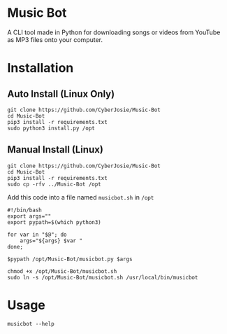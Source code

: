 # Music Bot

A CLI tool made in Python for downloading songs or videos from YouTube as MP3 files
onto your computer.

# Installation

## Auto Install (Linux Only)
```
git clone https://github.com/CyberJosie/Music-Bot
cd Music-Bot
pip3 install -r requirements.txt
sudo python3 install.py /opt
```

## Manual Install (Linux)
```
git clone https://github.com/CyberJosie/Music-Bot
cd Music-Bot
pip3 install -r requirements.txt
sudo cp -rfv ../Music-Bot /opt
```
Add this code into a file named `musicbot.sh` in `/opt`
```
#!/bin/bash
export args=""
export pypath=$(which python3)

for var in "$@"; do
    args="${args} $var "
done;

$pypath /opt/Music-Bot/musicbot.py $args
```

```
chmod +x /opt/Music-Bot/musicbot.sh
sudo ln -s /opt/Music-Bot/musicbot.sh /usr/local/bin/musicbot
```

# Usage
```
musicbot --help
```